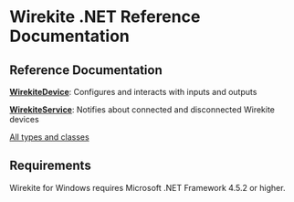 
# Wirekite .NET Reference Documentation

## Reference Documentation

**[WirekiteDevice](Codecrete.Wirekite.Device.WirekiteDevice.html)**: Configures and interacts with inputs and outputs

**[WirekiteService](Codecrete.Wirekite.Device.WirekiteService.html)**: Notifies about connected and disconnected Wirekite devices

[All types and classes](Codecrete.Wirekite.Device.html)


## Requirements

Wirekite for Windows requires Microsoft .NET Framework 4.5.2 or higher.
